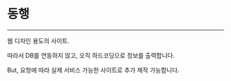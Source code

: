 # 동행
<hr/>
웹 디자인 용도의 사이트.

따라서 DB를 연동하지 않고, 오직 하드코딩으로 정보를 출력합니다.

But, 요청에 따라 실제 서비스 가능한 사이트로 추가 제작 가능합니다.